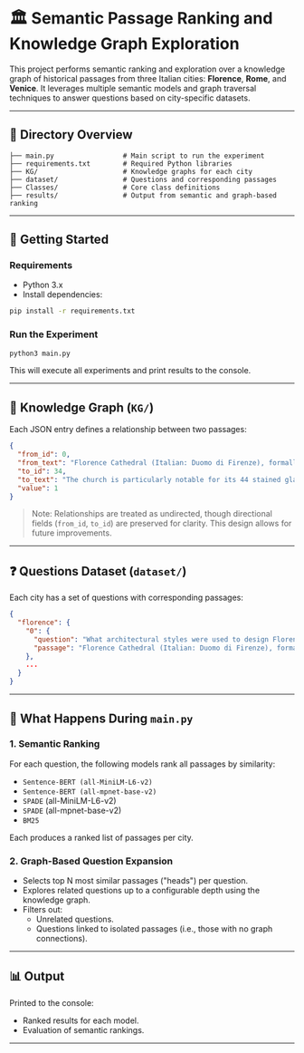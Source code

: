 # 🏛️ Semantic Passage Ranking and Knowledge Graph Exploration

This project performs semantic ranking and exploration over a knowledge graph of historical passages from three Italian cities: **Florence**, **Rome**, and **Venice**. It leverages multiple semantic models and graph traversal techniques to answer questions based on city-specific datasets.

---

## 📁 Directory Overview

```
├── main.py                 # Main script to run the experiment
├── requirements.txt        # Required Python libraries
├── KG/                     # Knowledge graphs for each city
├── dataset/                # Questions and corresponding passages
├── Classes/                # Core class definitions
├── results/                # Output from semantic and graph-based ranking
```

---

## 🚀 Getting Started

### Requirements

- Python 3.x
- Install dependencies:

```bash
pip install -r requirements.txt
```

### Run the Experiment

```bash
python3 main.py
```

This will execute all experiments and print results to the console.

---

## 🧠 Knowledge Graph (`KG/`)

Each JSON entry defines a relationship between two passages:

```json
{
  "from_id": 0,
  "from_text": "Florence Cathedral (Italian: Duomo di Firenze), formally the ---",
  "to_id": 34,
  "to_text": "The church is particularly notable for its 44 stained glass windows...",
  "value": 1
}
```

> Note: Relationships are treated as undirected, though directional fields (`from_id`, `to_id`) are preserved for clarity. This design allows for future improvements.

---

## ❓ Questions Dataset (`dataset/`)

Each city has a set of questions with corresponding passages:

```json
{
  "florence": {
    "0": {
      "question": "What architectural styles were used to design Florence Cathedral?",
      "passage": "Florence Cathedral (Italian: Duomo di Firenze), formally the Cathedral of Sai..."
    },
    ...
  }
}
```

---

## 🧪 What Happens During `main.py`

### 1. Semantic Ranking

For each question, the following models rank all passages by similarity:

- `Sentence-BERT (all-MiniLM-L6-v2)`
- `Sentence-BERT (all-mpnet-base-v2)`
- `SPADE` (all-MiniLM-L6-v2)
- `SPADE` (all-mpnet-base-v2)
- `BM25`

Each produces a ranked list of passages per city.

### 2. Graph-Based Question Expansion

- Selects top N most similar passages ("heads") per question.
- Explores related questions up to a configurable depth using the knowledge graph.
- Filters out:
  - Unrelated questions.
  - Questions linked to isolated passages (i.e., those with no graph connections).

---

## 📊 Output

Printed to the console:

- Ranked results for each model.
- Evaluation of semantic rankings.


---